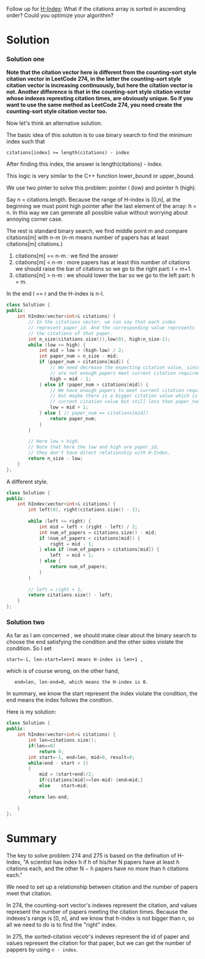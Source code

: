 Follow up for [H-Index](https://leetcode.com/problems/h-index/description/): What if the citations array is sorted in ascending order? Could you optimize your algorithm?

# Solution

### Solution one

__Note that the citation vector here is different from the counting-sort style citation vector in LeetCode 274, in the latter the counting-sort style citation vector is increasing continuously, but here the citation vector is not. Another difference is that in the counting-sort style citation vector whose indexes represting citation times, are obviously unique. So if you want to use the same method as LeetCode 274, you need create the counting-sort style citation vector too.__

Now let's think an alternative solution.


The basic idea of this solution is to use binary search to find the minimum index such that

```
citations[index] >= length(citations) - index
```

After finding this index, the answer is length(citations) - index.

This logic is very similar to the C++ function lower_bound or upper_bound.
                        
We use two pinter to solve this problem: pointer l (low) and pointer h (high).

Say n = citations.length.
Because the range of H-index is [0,n], at the beginning we must point high pointer after the last element of the array: h = n. In this way we can generate all possible value without worrying about annoying corner case.

The rest is standard binary search, we find middle point m and compare citations[m] with n-m (n-m means number of papers has at least citations[m] citations.)

1. citations[m] == n-m : we find the answer
2. citations[m] < n-m : more papers has at least this number of citations we should raise the bar of citations so we go to the right part: l = m+1.
3. citations[m] > n-m : we should lower the bar so we go to the left part: h = m.

In the end l == r and the H-index is n-l. 

```cpp
class Solution {
public:
    int hIndex(vector<int>& citations) {
        // In the citations vector, we can say that each index
        // represent paper_id. And the corresponding value represents
        // the citations of that paper.
        int n_size(citations.size()),low(0), high(n_size-1);
        while (low <= high) {
            int mid = low + (high-low) / 2;
            int paper_num = n_size - mid;
            if (paper_num < citations[mid]) { 
                // We need decrease the expecting citation value, since there
                // are not enough papers meet current citation requirement.
                high = mid - 1;
            } else if (paper_num > citations[mid]) {
                // We have enough papers to meet current citation requirement,
                // but maybe there is a bigger citation value which is bigger than
                // current citation value but still less than paper_num.
                low = mid + 1;
            } else { // paper_num == citations[mid]) 
                return paper_num;
            } 
        }
        
        // Here low > high.
        // Note that here the low and high are paper_id,
        // they don't have direct relationship with H-Index.
        return n_size - low;
    }
};
```

A different style.

```cpp
class Solution {
public:
    int hIndex(vector<int>& citations) {
        int left(0), right(citations.size() - 1);
        
        while (left <= right) {
            int mid = left + (right - left) / 2;
            int num_of_papers = citations.size() - mid;
            if (num_of_papers < citations[mid]) {
                right = mid - 1;
            } else if (num_of_papers > citations[mid]) {
                left  = mid + 1;
            } else {
                return num_of_papers;
            }
        }
        
        // left = right + 1;
        return citations.size() - left;
    }
};
```

### Solution two

As far as I am concerned , we should make clear about the binary search to choose the end satisfying the condition and the other sides violate the condition.
So I set

```
start=-1, len-start=len+1 means H-index is len+1 , 
```

which is of course wrong, on the other hand,

```
   end=len, len-end=0, which means the H-index is 0. 
```

In summary, we know the start represent the index violate the condition, the end means the index follows the condtion.

Here is my solution:

```cpp
class Solution {
public:
    int hIndex(vector<int>& citations) {
        int len=citations.size();
        if(len==0)
            return 0;
        int start=-1, end=len, mid=0, result=0;
        while(end - start > 1)
        {
            mid = (start+end)/2;
            if(citations[mid]>=len-mid) {end=mid;}
            else    start=mid;
        }
        return len-end;
        
    }
};
```

# Summary

The key to solve problem 274 and 275 is based on the defination of H-Index, "A scientist has index h if h of his/her N papers have at least h citations each, and the other N − h papers have no more than h citations each."

We need to set up a relationship between citation and the number of papers meet that citation. 

In 274, the counting-sort vector's indexes represent the citation, and values represent the number of papers meeting the citation times. Because the indexes's range is [0, n], and we know that h-index is not bigger than n, so all we need to do is to find the "right" index.

In 275, the sorted-citation vecotr's indexes represent the id of paper and values represent the citation for that paper, but we can get the number of pappers by using ```n - index```. 


